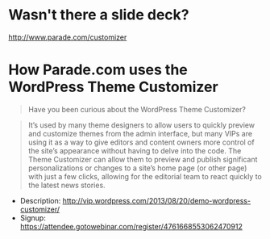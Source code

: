 # Wasn't there a slide deck?

http://www.parade.com/customizer

# How Parade.com uses the WordPress Theme Customizer

> Have you been curious about the WordPress Theme Customizer?

> It’s used by many theme designers to allow users to quickly preview and customize themes from the admin interface, but many VIPs are using it as a way to give editors and content owners more control of the site’s appearance without having to delve into the code. The Theme Customizer can allow them to preview and publish significant personalizations or changes to a site’s home page (or other page) with just a few clicks, allowing for the editorial team to react quickly to the latest news stories.

* Description: http://vip.wordpress.com/2013/08/20/demo-wordpress-customizer/
* Signup: https://attendee.gotowebinar.com/register/4761668553062470912


